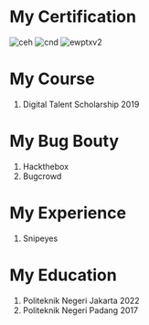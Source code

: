 # My Certification
![ceh](https://github.com/user-attachments/assets/27d1ea99-f282-403b-b146-2f96c56c5a53) ![cnd](https://github.com/user-attachments/assets/08c7dc04-f660-4697-b396-1d033df3dd5b) ![ewptxv2](https://github.com/user-attachments/assets/ba349c21-2207-43fc-8677-c8bd631f2846)


# My Course
1. Digital Talent Scholarship 2019

# My Bug Bouty
1. Hackthebox
2. Bugcrowd

# My Experience
1. Snipeyes

# My Education
1. Politeknik Negeri Jakarta 2022
2. Politeknik Negeri Padang 2017
